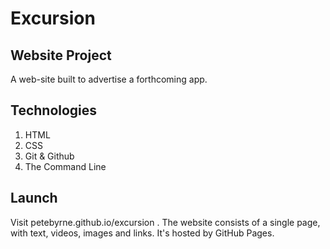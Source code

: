 # Excursion

## Website Project

A web-site built to advertise a forthcoming app.

## Technologies

1. HTML
2. CSS
3. Git & Github
4. The Command Line

## Launch

Visit petebyrne.github.io/excursion . The website consists of a single page, with text, videos, images and links. It's hosted by GitHub Pages.
